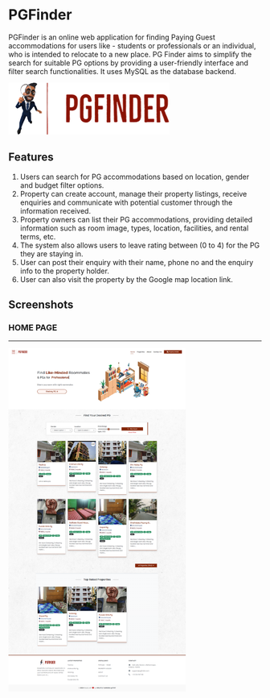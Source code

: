 # PGFinder

PGFinder is an online web application for finding Paying Guest accommodations for users like - students or professionals or an individual, who is intended to relocate to a new place. PG Finder aims to simplify the search for suitable PG options by providing a user-friendly interface and filter search functionalities.  It uses MySQL as the database backend.

![PGFinder Logo](Assets/logo1.png)

## Features

1. Users can search for PG accommodations based on location, gender and budget filter options. 
2. Property can create account, manage their property listings, receive enquiries and communicate with potential customer through the information received. 
3. Property owners can list their PG accommodations, providing detailed information such as room image, types, location, facilities, and rental terms, etc. 
4. The system also allows users to leave rating between (0 to 4) for the PG they are staying in. 
5. User can post their enquiry with their name, phone no and the enquiry info to the property holder. 
6. User can also visit the property by the Google map location link.

## Screenshots

### HOME PAGE
<hr />
<img src="Assets/HomePage.png" alt="Home" style="width: 70%" />

